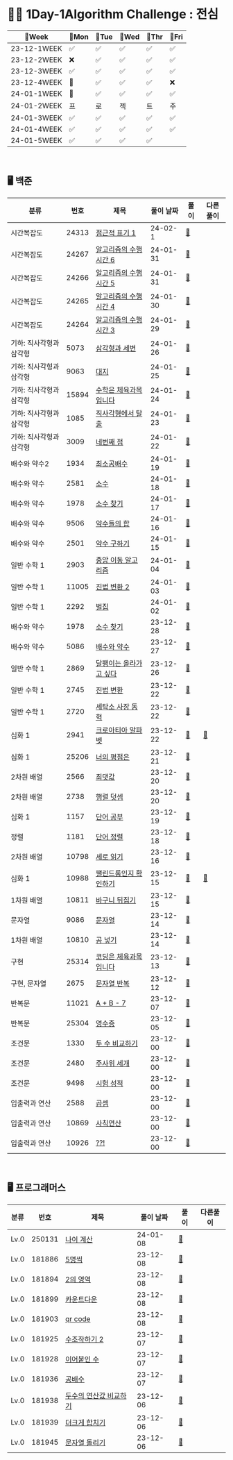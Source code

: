 # 👩‍💻 1Day-1Algorithm Challenge : 전심

| 📆Week      | 🔵Mon | 🔵Tue | 🔵Wed | 🔵Thr | 🔵Fri |
|-------------|-------|-------|-------|-------|-------|
| 23-12-1WEEK | ✅     | ✅     | ✅     | ✅     | ✅     |
| 23-12-2WEEK | ❌     | ✅     | ✅     | ✅     | ✅     |
| 23-12-3WEEK | ✅     | ✅     | ✅     | ✅     | ✅     |
| 23-12-4WEEK | 🎅    | ✅     | ✅     | ✅     | ❌     |
| 24-01-1WEEK | 🌅    | ✅     | ✅     | ✅     | ✅     |
| 24-01-2WEEK | 프     | 로     | 젝     | 트     | 주     |
| 24-01-3WEEK | ✅     |  ✅     |    ✅  |   ✅   |   ✅   |
| 24-01-4WEEK | ✅     |  ✅     |   ✅    |   ✅    |   ✅    |
| 24-01-5WEEK | ✅     |  ✅     |   ✅    |    ✅   |       |


[//]: # (| --WEEK |     |    |    |     |      |   | |)

<br>



## 🖥️ 백준

| 분류            | 번호    | 제목                                                    | 풀이 날짜    | 풀이                                                                                                                       | 다른풀이                                                     |
|---------------|-------|-------------------------------------------------------|----------|--------------------------------------------------------------------------------------------------------------------------| ------------------------------------------------------------ |
| 시간복잡도         | 24313 | [점근적 표기 1](https://www.acmicpc.net/problem/24313)     | 24-02-1  | [🔗](https://github.com/wholeheartedness/AlgorithmStudy/blob/main/BaekJoon/TimeComplexity/b24313/Main.java)              |  |
| 시간복잡도         | 24267 | [알고리즘의 수행시간 6](https://www.acmicpc.net/problem/24267) | 24-01-31 | [🔗](https://github.com/wholeheartedness/AlgorithmStudy/blob/main/BaekJoon/TimeComplexity/b24267/Main.java)              |  |
| 시간복잡도         | 24266 | [알고리즘의 수행시간 5](https://www.acmicpc.net/problem/24266) | 24-01-31 | [🔗](https://github.com/wholeheartedness/AlgorithmStudy/blob/main/BaekJoon/TimeComplexity/b24266/Main.java)              |  |
| 시간복잡도         | 24265 | [알고리즘의 수행시간 4](https://www.acmicpc.net/problem/24265) | 24-01-30 | [🔗](https://github.com/wholeheartedness/AlgorithmStudy/blob/main/BaekJoon/TimeComplexity/b24265/Main.java)              |  |
| 시간복잡도         | 24264 | [알고리즘의 수행시간 3](https://www.acmicpc.net/problem/24264) | 24-01-29 | [🔗](https://github.com/wholeheartedness/AlgorithmStudy/blob/main/BaekJoon/TimeComplexity/b24264/Main.java)              |  |
| 기하: 직사각형과 삼각형 | 5073  | [삼각형과 세변](https://www.acmicpc.net/problem/5073)       | 24-01-26 | [🔗](https://github.com/wholeheartedness/AlgorithmStudy/blob/main/BaekJoon/Geometry_Rectangle_Triangle/b5073/Main.java)  |  |
| 기하: 직사각형과 삼각형 | 9063  | [대지](https://www.acmicpc.net/problem/9063)            | 24-01-25 | [🔗](https://github.com/wholeheartedness/AlgorithmStudy/blob/main/BaekJoon/Geometry_Rectangle_Triangle/b9063/Main.java)  |  |
| 기하: 직사각형과 삼각형 | 15894 | [수학은 체육과목 입니다](https://www.acmicpc.net/problem/15894) | 24-01-24 | [🔗](https://github.com/wholeheartedness/AlgorithmStudy/blob/main/BaekJoon/Geometry_Rectangle_Triangle/b15894/Main.java) |  |
| 기하: 직사각형과 삼각형 | 1085  | [직사각형에서 탈출](https://www.acmicpc.net/problem/1085)     | 24-01-23 | [🔗](https://github.com/wholeheartedness/AlgorithmStudy/blob/main/BaekJoon/Geometry_Rectangle_Triangle/b1085/Main.java)  |  |
| 기하: 직사각형과 삼각형 | 3009  | [네번째 점](https://www.acmicpc.net/problem/3009)         | 24-01-22 | [🔗](https://github.com/wholeheartedness/AlgorithmStudy/blob/main/BaekJoon/Geometry_Rectangle_Triangle/b3009/Main.java)  |  |
| 배수와 약수2       | 1934  | [최소공배수](https://www.acmicpc.net/problem/1934)         | 24-01-19 | [🔗](https://github.com/wholeheartedness/AlgorithmStudy/blob/main/BaekJoon/divisor_multiple_decimal_2/b1934/Main.java)   |  |
| 배수와 약수        | 2581  | [소수](https://www.acmicpc.net/problem/2581)            | 24-01-18 | [🔗](https://github.com/wholeheartedness/AlgorithmStudy/blob/main/BaekJoon/divisor_multiple_decimal/b2581/Main.java)     |  |
| 배수와 약수        | 1978  | [소수 찾기](https://www.acmicpc.net/problem/1978)         | 24-01-17 | [🔗](https://github.com/wholeheartedness/AlgorithmStudy/blob/main/BaekJoon/divisor_multiple_decimal/b1978/Main.java)     |  |
| 배수와 약수        | 9506  | [약수들의 합](https://www.acmicpc.net/problem/9506)        | 24-01-16 | [🔗](https://github.com/wholeheartedness/AlgorithmStudy/blob/main/BaekJoon/divisor_multiple_decimal/b9506/Main.java)     |  |
| 배수와 약수        | 2501  | [약수 구하기](https://www.acmicpc.net/problem/2501)        | 24-01-15 | [🔗](https://github.com/wholeheartedness/AlgorithmStudy/blob/main/BaekJoon/divisor_multiple_decimal/b2501/Main.java)     |  |
| 일반 수학 1       | 2903  | [중앙 이동 알고리즘](https://www.acmicpc.net/problem/2903)    | 24-01-04 | [🔗](https://github.com/wholeheartedness/AlgorithmStudy/blob/main/BaekJoon/Math1/b2903/Main.java)                        |  |
| 일반 수학 1       | 11005 | [진법 변환 2](https://www.acmicpc.net/problem/11005)      | 24-01-03 | [🔗](https://github.com/wholeheartedness/AlgorithmStudy/blob/main/BaekJoon/Math1/b11005/Main.java)                       |  |
| 일반 수학 1       | 2292  | [벌집](https://www.acmicpc.net/problem/2292)            | 24-01-02 | [🔗](https://github.com/wholeheartedness/AlgorithmStudy/blob/main/BaekJoon/Math1/b2292/Main.java)                        |  |
| 배수와 약수        | 1978  | [소수 찾기](https://www.acmicpc.net/problem/1978)         | 23-12-28 | [🔗](https://github.com/wholeheartedness/AlgorithmStudy/blob/main/BaekJoon/divisor_multiple_decimal/b1978/Main.java)     |  |
| 배수와 약수        | 5086  | [배수와 약수](https://www.acmicpc.net/problem/5086)        | 23-12-27 | [🔗](https://github.com/wholeheartedness/AlgorithmStudy/blob/main/BaekJoon/divisor_multiple_decimal/b5086/Main.java)     |  |
| 일반 수학 1       | 2869  | [달팽이는 올라가고 싶다](https://www.acmicpc.net/problem/2869)  | 23-12-26 | [🔗](https://github.com/wholeheartedness/AlgorithmStudy/blob/main/BaekJoon/Math1/b2869/Main.java)                        |  |
| 일반 수학 1       | 2745  | [진법 변환](https://www.acmicpc.net/problem/2745)         | 23-12-22 | [🔗](https://github.com/wholeheartedness/AlgorithmStudy/blob/main/BaekJoon/Math1/b2745/Main.java)                        |  |
| 일반 수학 1       | 2720  | [세탁소 사장 동혁](https://www.acmicpc.net/problem/2720)     | 23-12-22 | [🔗](https://github.com/wholeheartedness/AlgorithmStudy/blob/main/BaekJoon/Math1/b2720/Main.java)                        |  |
| 심화 1          | 2941  | [크로아티아 알파벳](https://www.acmicpc.net/problem/2941)     | 23-12-22 | [🔗](https://github.com/wholeheartedness/AlgorithmStudy/blob/main/BaekJoon/Advence1/b2941/Main.java)                     | [📝](https://github.com/wholeheartedness/AlgorithmStudy/blob/main/BaekJoon/Advence1/b2941/otherSolution.java) |
| 심화 1          | 25206 | [너의 평점은](https://www.acmicpc.net/problem/25206)       | 23-12-21 | [🔗](https://github.com/wholeheartedness/AlgorithmStudy/blob/main/BaekJoon/Advence1/b25206/Main.java)                    |  |
| 2차원 배열        | 2566  | [최댓값](https://www.acmicpc.net/problem/2566)           | 23-12-20 | [🔗](https://github.com/wholeheartedness/AlgorithmStudy/blob/main/BaekJoon/Two-Demensional-Array/b2566/Main.java)        |  |
| 2차원 배열        | 2738  | [행렬 덧셈](https://www.acmicpc.net/problem/2738)         | 23-12-20 | [🔗](https://github.com/wholeheartedness/AlgorithmStudy/blob/main/BaekJoon/Two-Demensional-Array/b2738/Main.java)        |  |
| 심화 1          | 1157  | [단어 공부](https://www.acmicpc.net/problem/1157)         | 23-12-19 | [🔗](https://github.com/wholeheartedness/AlgorithmStudy/blob/main/BaekJoon/implement/b1157/Main.java)                    |  |
| 정렬            | 1181  | [단어 정렬](https://www.acmicpc.net/problem/1181)         | 23-12-18 | [🔗](https://github.com/wholeheartedness/AlgorithmStudy/blob/main/BaekJoon/String/b1181/Main.java)                       |  |
| 2차원 배열        | 10798 | [세로 읽기](https://www.acmicpc.net/problem/10798)        | 23-12-16 | [🔗](https://github.com/wholeheartedness/AlgorithmStudy/blob/main/BaekJoon/String/b10798/Main.java)                      |  |
| 심화 1          | 10988 | [팰린드롬인지 확인하기](https://www.acmicpc.net/problem/10988)  | 23-12-15 | [🔗](https://github.com/wholeheartedness/AlgorithmStudy/blob/main/BaekJoon/String/b10988/Main.java)                      | [📝](https://github.com/wholeheartedness/AlgorithmStudy/blob/main/BaekJoon/String/b10988/otherSolution.java) |
| 1차원 배열        | 10811 | [바구니 뒤집기](https://www.acmicpc.net/problem/10811)      | 23-12-15 | [🔗](https://github.com/wholeheartedness/AlgorithmStudy/blob/main/BaekJoon/String/b10811/Main.java)                      |                                                              |
| 문자열           | 9086  | [문자열](https://www.acmicpc.net/problem/9086)           | 23-12-14 | [🔗](https://github.com/wholeheartedness/AlgorithmStudy/blob/main/BaekJoon/String/b9086/Main.java)                       |                                                              |
| 1차원 배열        | 10810 | [공 넣기](https://www.acmicpc.net/problem/10810)         | 23-12-14 | [🔗](https://github.com/wholeheartedness/AlgorithmStudy/blob/main/BaekJoon/implement/b10810/Main.java)                   |                                                              |
| 구현            | 25314 | [코딩은 체육과목 입니다](https://www.acmicpc.net/problem/25314) | 23-12-13 | [🔗](https://github.com/wholeheartedness/AlgorithmStudy/blob/main/BaekJoon/implement/b25314/Main.java)                   |                                                              |
| 구현, 문자열       | 2675  | [문자열 반복](https://www.acmicpc.net/problem/2675)        | 23-12-12 | [🔗](https://github.com/wholeheartedness/AlgorithmStudy/blob/main/BaekJoon/String/b2675/Main.java)                       |                                                              |
| 반복문           | 11021 | [A + B - 7](http://boj.kr/11021)                      | 23-12-07 | [🔗](https://github.com/wholeheartedness/AlgorithmStudy/blob/main/BaekJoon/Loop_State/b11021/Main.java)                  |                                                              |
| 반복문           | 25304 | [영수증](http://boj.kr/25304)                            | 23-12-05 | [🔗](https://github.com/wholeheartedness/AlgorithmStudy/blob/main/BaekJoon/Loop_State/b25304/Main.java)                  |                                                              |
| 조건문           | 1330  | [두 수 비교하기](http://boj.kr/1330)                        | 23-12-00 | [🔗](https://github.com/wholeheartedness/AlgorithmStudy/blob/main/BaekJoon/Conditional/b1330/Main.java)                  |                                                              |
| 조건문           | 2480  | [주사위 세개](http://boj.kr/2480)                          | 23-12-00 | [🔗](https://github.com/wholeheartedness/AlgorithmStudy/blob/main/BaekJoon/Conditional/b2480/Main.java)                  |                                                              |
| 조건문           | 9498  | [시험 성적](http://boj.kr/9498)                           | 23-12-00 | [🔗](https://github.com/wholeheartedness/AlgorithmStudy/blob/main/StudyWeek/Week2_12_2/b9498/Main.java)                  |                                                              |
| 입출력과 연산       | 2588  | [곱셈](http://boj.kr/2588)                              | 23-12-00 | [🔗](https://github.com/wholeheartedness/AlgorithmStudy/blob/main/BaekJoon/IoAndBasicOperations/b2588/Main.java)         |                                                              |
| 입출력과 연산       | 10869 | [사칙연산](http://boj.kr/10869)                           | 23-12-00 | [🔗](https://github.com/wholeheartedness/AlgorithmStudy/blob/main/BaekJoon/IoAndBasicOperations/b10869/Main.java)        |                                                              |
| 입출력과 연산       | 10926 | [??!](http://boj.kr/10926)                            | 23-12-00 | [🔗](https://github.com/wholeheartedness/AlgorithmStudy/blob/main/BaekJoon/IoAndBasicOperations/b10926/Main.java)        |                                                              |

<br>  

## 🖥️ 프로그래머스

| 분류         | 번호     | 제목                                                                               | 풀이 날짜    | 풀이                                                         | 다른풀이 |
|------------|--------|----------------------------------------------------------------------------------|----------| ------------------------------------------------------------ | -------- |
| Lv.0 | 250131 | [나이 계산](https://school.programmers.co.kr/learn/courses/30/lessons/250131)        | 24-01-08 | [🔗](https://github.com/wholeheartedness/AlgorithmStudy/blob/main/Programmers/Challenges/p250131/Solution.java) |          |
| Lv.0 | 181886 | [5명씩](https://school.programmers.co.kr/learn/courses/30/lessons/181886)          | 23-12-08 | [🔗]( https://github.com/wholeheartedness/AlgorithmStudy/blob/main/Programmers/Challenges/p181886/Solution.java) |          |
| Lv.0 | 181894 | [2의 영역](https://school.programmers.co.kr/learn/courses/30/lessons/181894)        | 23-12-08 | [🔗]( https://github.com/wholeheartedness/AlgorithmStudy/blob/main/Programmers/Challenges/p181894/Solution.java) |          |
| Lv.0 | 181899 | [카운트다운](https://school.programmers.co.kr/learn/courses/30/lessons/181899)        | 23-12-08 | [🔗]( https://github.com/wholeheartedness/AlgorithmStudy/blob/main/Programmers/Challenges/p181899/Solution.java) |          |
| Lv.0 | 181903 | [qr code](https://school.programmers.co.kr/learn/courses/30/lessons/181903)      | 23-12-08 | [🔗]( https://github.com/wholeheartedness/AlgorithmStudy/blob/main/Programmers/Challenges/p181903/Solution.java) |          |
| Lv.0 | 181925 | [수조작하기 2](https://school.programmers.co.kr/learn/courses/30/lessons/181925)      | 23-12-07 | [🔗]( https://github.com/wholeheartedness/AlgorithmStudy/blob/main/Programmers/Challenges/p181925/Solution.java) |          |
| Lv.0 | 181928 | [이어붙인 수](https://school.programmers.co.kr/learn/courses/30/lessons/181928)       | 23-12-07 | [🔗]( https://github.com/wholeheartedness/AlgorithmStudy/blob/main/Programmers/Challenges/p181928/Solution.java) |          |
| Lv.0 | 181936 | [공배수](https://school.programmers.co.kr/learn/courses/30/lessons/181936)          | 23-12-07 | [🔗]( https://github.com/wholeheartedness/AlgorithmStudy/blob/main/Programmers/Challenges/p181936/Solution.java) |          |
| Lv.0 | 181938 | [두수의 연산값 비교하기](https://school.programmers.co.kr/learn/courses/30/lessons/181938) | 23-12-06 | [🔗]( https://github.com/wholeheartedness/AlgorithmStudy/blob/main/Programmers/Challenges/p181938/Solution.java) |          |
| Lv.0 | 181939 | [더크게 합치기](https://school.programmers.co.kr/learn/courses/30/lessons/181939)      | 23-12-06 | [🔗]( https://github.com/wholeheartedness/AlgorithmStudy/blob/main/Programmers/Challenges/p181939/Solution.java) |          |
| Lv.0 | 181945 | [문자열 돌리기](https://school.programmers.co.kr/learn/courses/30/lessons/181945)      | 23-12-06 | [🔗]( https://github.com/wholeheartedness/AlgorithmStudy/blob/main/Programmers/Challenges/p181945/Solution.java) |          |

